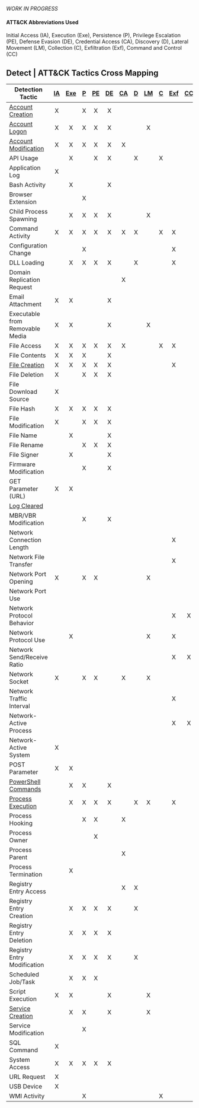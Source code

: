 _WORK IN PROGRESS_

#### ATT&CK Abbreviations Used
Initial Access (IA), Execution (Exe), Persistence (P), Privilege Escalation (PE), Defense Evasion (DE), 
Credential Access (CA), Discovery (D), Lateral Movement (LM), Collection (C), Exfiltration (Exf), Command and Control (CC)


## Detect | ATT&CK Tactics Cross Mapping

| Detection Tactic                                         | [IA](https://attack.mitre.org/tactics/TA0001/) | [Exe](https://attack.mitre.org/tactics/TA0002) | [P](https://attack.mitre.org/tactics/TA0003/) | [PE](https://attack.mitre.org/tactics/TA0004) | [DE](https://attack.mitre.org/tactics/TA0005) | [CA](https://attack.mitre.org/tactics/TA0006) | [D](https://attack.mitre.org/tactics/TA0005) | [LM](https://attack.mitre.org/tactics/TA0008) | [C](https://attack.mitre.org/tactics/TA0006) | [Exf](https://attack.mitre.org/tactics/TA0010) | [CC](https://attack.mitre.org/tactics/TA0011) |
| -------------------------------------------------------- | :--------------------------------------------: | :--------------------------------------------: | :-------------------------------------------: | :-------------------------------------------: | :-------------------------------------------: | :-------------------------------------------: | :------------------------------------------: | :-------------------------------------------: | :------------------------------------------: | :--------------------------------------------: | :-------------------------------------------: |
| [Account Creation](/Tactics/Account-Creation.md)         |                       X                        |                                                |                       X                       |                       X                       |                       X                       |                                               |                                              |                                               |                                              |                                                |                                               |
| [Account Logon](/Tactics/Account-Logon.md)               |                       X                        |                       X                        |                       X                       |                       X                       |                       X                       |                                               |                                              |                       X                       |                                              |                                                |                                               |
| [Account Modification](/Tactics/Account-Modification.md) |                       X                        |                       X                        |                       X                       |                       X                       |                       X                       |                       X                       |                                              |                                               |                                              |                                                |                                               |
| API Usage                                                |                                                |                       X                        |                                               |                       X                       |                       X                       |                                               |                      X                       |                                               |                      X                       |                                                |                                               |
| Application Log                                          |                       X                        |                                                |                                               |                                               |                                               |                                               |                                              |                                               |                                              |                                                |                                               |
| Bash Activity                                            |                                                |                       X                        |                                               |                                               |                       X                       |                                               |                                              |                                               |                                              |                                                |                                               |
| Browser Extension                                        |                                                |                                                |                       X                       |                                               |                                               |                                               |                                              |                                               |                                              |                                                |                                               |
| Child Process Spawning                                   |                                                |                       X                        |                       X                       |                       X                       |                       X                       |                                               |                                              |                       X                       |                                              |                                                |                                               |
| Command Activity                                         |                       X                        |                       X                        |                       X                       |                       X                       |                       X                       |                       X                       |                      X                       |                                               |                      X                       |                       X                        |                                               |
| Configuration Change                                     |                                                |                                                |                       X                       |                                               |                                               |                                               |                                              |                                               |                                              |                       X                        |                                               |
| DLL Loading                                              |                                                |                       X                        |                       X                       |                       X                       |                       X                       |                                               |                      X                       |                                               |                                              |                       X                        |                                               |
| Domain Replication Request                               |                                                |                                                |                                               |                                               |                                               |                       X                       |                                              |                                               |                                              |                                                |                                               |
| Email Attachment                                         |                       X                        |                       X                        |                                               |                                               |                       X                       |                                               |                                              |                                               |                                              |                                                |                                               |
| Executable from Removable Media                          |                       X                        |                       X                        |                                               |                                               |                       X                       |                                               |                                              |                       X                       |                                              |                                                |                                               |
| File Access                                              |                       X                        |                       X                        |                       X                       |                       X                       |                       X                       |                       X                       |                                              |                                               |                      X                       |                       X                        |                                               |
| File Contents                                            |                       X                        |                       X                        |                       X                       |                                               |                       X                       |                                               |                                              |                                               |                                              |                                                |                                               |
| [File Creation](/Tactics/File-Creation.md)               |                       X                        |                       X                        |                       X                       |                       X                       |                       X                       |                                               |                                              |                                               |                                              |                       X                        |                                               |
| File Deletion                                            |                       X                        |                                                |                       X                       |                       X                       |                       X                       |                                               |                                              |                                               |                                              |                                                |                                               |
| File Download Source                                     |                       X                        |                                                |                                               |                                               |                                               |                                               |                                              |                                               |                                              |                                                |                                               |
| File Hash                                                |                       X                        |                       X                        |                       X                       |                       X                       |                       X                       |                                               |                                              |                                               |                                              |                                                |                                               |
| File Modification                                        |                       X                        |                                                |                       X                       |                       X                       |                       X                       |                                               |                                              |                                               |                                              |                                                |                                               |
| File Name                                                |                                                |                       X                        |                                               |                                               |                       X                       |                                               |                                              |                                               |                                              |                                                |                                               |
| File Rename                                              |                                                |                                                |                       X                       |                       X                       |                       X                       |                                               |                                              |                                               |                                              |                                                |                                               |
| File Signer                                              |                                                |                       X                        |                                               |                                               |                       X                       |                                               |                                              |                                               |                                              |                                                |                                               |
| Firmware Modification                                    |                                                |                                                |                       X                       |                                               |                       X                       |                                               |                                              |                                               |                                              |                                                |                                               |
| GET Parameter (URL)                                      |                       X                        |                       X                        |                                               |                                               |                                               |                                               |                                              |                                               |                                              |                                                |                                               |
| [Log Cleared](/Tactics/Log-Cleared.md)                   |                                                |                                                |                                               |                                               |                                               |                                               |                                              |                                               |                                              |                                                |                                               |
| MBR/VBR Modification                                     |                                                |                                                |                       X                       |                                               |                       X                       |                                               |                                              |                                               |                                              |                                                |                                               |
| Network Connection Length                                |                                                |                                                |                                               |                                               |                                               |                                               |                                              |                                               |                                              |                       X                        |                                               |
| Network File Transfer                                    |                                                |                                                |                                               |                                               |                                               |                                               |                                              |                                               |                                              |                       X                        |                                               |
| Network Port Opening                                     |                       X                        |                                                |                       X                       |                       X                       |                                               |                                               |                                              |                       X                       |                                              |                                                |                                               |
| Network Port Use                                         |                                                |                                                |                                               |                                               |                                               |                                               |                                              |                                               |                                              |                                                |                                               |
| Network Protocol Behavior                                |                                                |                                                |                                               |                                               |                                               |                                               |                                              |                                               |                                              |                       X                        |                       X                       |
| Network Protocol Use                                     |                                                |                       X                        |                                               |                                               |                                               |                                               |                                              |                       X                       |                                              |                       X                        |                                               |
| Network Send/Receive Ratio                               |                                                |                                                |                                               |                                               |                                               |                                               |                                              |                                               |                                              |                       X                        |                       X                       |
| Network Socket                                           |                       X                        |                                                |                       X                       |                       X                       |                                               |                       X                       |                                              |                       X                       |                                              |                                                |                                               |
| Network Traffic Interval                                 |                                                |                                                |                                               |                                               |                                               |                                               |                                              |                                               |                                              |                       X                        |                                               |
| Network-Active Process                                   |                                                |                                                |                                               |                                               |                                               |                                               |                                              |                                               |                                              |                       X                        |                       X                       |
| Network-Active System                                    |                       X                        |                                                |                                               |                                               |                                               |                                               |                                              |                                               |                                              |                                                |                                               |
| POST Parameter                                           |                       X                        |                       X                        |                                               |                                               |                                               |                                               |                                              |                                               |                                              |                                                |                                               |
| [PowerShell Commands](/Tactics/PowerShell-Commands.md)   |                                                |                       X                        |                       X                       |                                               |                       X                       |                                               |                                              |                                               |                                              |                                                |                                               |
| [Process Execution](/Tactics/Process-Execution.md)       |                                                |                       X                        |                       X                       |                       X                       |                       X                       |                                               |                      X                       |                       X                       |                                              |                       X                        |                                               |
| Process Hooking                                          |                                                |                                                |                       X                       |                       X                       |                                               |                       X                       |                                              |                                               |                                              |                                                |                                               |
| Process Owner                                            |                                                |                                                |                                               |                       X                       |                                               |                                               |                                              |                                               |                                              |                                                |                                               |
| Process Parent                                           |                                                |                                                |                                               |                                               |                                               |                       X                       |                                              |                                               |                                              |                                                |                                               |
| Process Termination                                      |                                                |                       X                        |                                               |                                               |                                               |                                               |                                              |                                               |                                              |                                                |                                               |
| Registry Entry Access                                    |                                                |                                                |                                               |                                               |                                               |                       X                       |                      X                       |                                               |                                              |                                                |                                               |
| Registry Entry Creation                                  |                                                |                       X                        |                       X                       |                       X                       |                       X                       |                                               |                      X                       |                                               |                                              |                                                |                                               |
| Registry Entry Deletion                                  |                                                |                       X                        |                       X                       |                       X                       |                       X                       |                                               |                                              |                                               |                                              |                                                |                                               |
| Registry Entry Modification                              |                                                |                       X                        |                       X                       |                       X                       |                       X                       |                                               |                      X                       |                                               |                                              |                                                |                                               |
| Scheduled Job/Task                                       |                                                |                       X                        |                       X                       |                       X                       |                                               |                                               |                                              |                                               |                                              |                                                |                                               |
| Script Execution                                         |                       X                        |                       X                        |                                               |                                               |                       X                       |                                               |                                              |                       X                       |                                              |                                                |                                               |
| [Service Creation](/Tactics/Service-Creation.md)         |                                                |                       X                        |                       X                       |                                               |                       X                       |                                               |                                              |                       X                       |                                              |                                                |                                               |
| Service Modification                                     |                                                |                                                |                       X                       |                                               |                                               |                                               |                                              |                                               |                                              |                                                |                                               |
| SQL Command                                              |                       X                        |                                                |                                               |                                               |                                               |                                               |                                              |                                               |                                              |                                                |                                               |
| System Access                                            |                       X                        |                       X                        |                       X                       |                       X                       |                       X                       |                                               |                                              |                                               |                                              |                                                |                                               |
| URL Request                                              |                       X                        |                                                |                                               |                                               |                                               |                                               |                                              |                                               |                                              |                                                |                                               |
| USB Device                                               |                       X                        |                                                |                                               |                                               |                                               |                                               |                                              |                                               |                                              |                                                |                                               |
| WMI Activity                                             |                                                |                                                |                       X                       |                                               |                                               |                                               |                                              |                                               |                      X                       |                                                |                                               |
